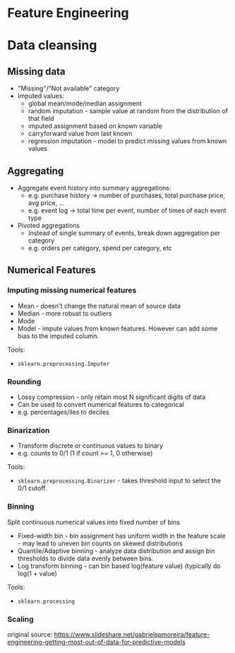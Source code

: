 # Feature Engineering

# Data cleansing

## Missing data

* "Missing"/"Not available" category
* Imputed values:
  * global mean/mode/median assignment
  * random imputation - sample value at random from the distribution of that field
  * imputed assignment based on known variable
  * carryforward value from last known
  * regression imputation - model to predict missing values from known values

## Aggregating

* Aggregate event history into summary aggregations:
  * e.g. purchase history -> number of purchases, total purchase price, avg price, ...
  * e.g. event log -> total time per event, number of times of each event type
* Pivoted aggregations
  * Instead of single summary of events, break down aggregation per category
  * e.g. orders per category, spend per category, etc

## Numerical Features

### Imputing missing numerical features

* Mean - doesn't change the natural mean of source data
* Median - more robust to outliers
* Mode
* Model - impute values from known features. However can add some bias to the imputed column.

Tools:
* `sklearn.preprocessing.Imputer`

### Rounding

* Lossy compression - only retain most N significant digits of data
* Can be used to convert numerical features to categorical
 * e.g. percentages/iles to deciles

### Binarization

* Transform discrete or continuous values to binary
 * e.g. counts to 0/1 (1 if count >= 1, 0 otherwise)
 
Tools:
* `sklearn.preprocessing.Binarizer` - takes threshold input to select the 0/1 cutoff.

### Binning

Split continuous numerical values into fixed number of bins
* Fixed-width bin - bin assignment has uniform width in the feature scale - may lead to uneven bin counts on skewed distributions
* Quantile/Adaptive binning - analyze data distribution and assign bin thresholds to divide data evenly between bins.
* Log transform binning - can bin based log(feature value) (typically do log(1 + value)
 
Tools:
* `sklearn.processing`
 
### Scaling

original source: https://www.slideshare.net/gabrielspmoreira/feature-engineering-getting-most-out-of-data-for-predictive-models
